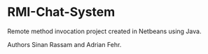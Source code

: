 # RMI-Chat-System
Remote method invocation project created in Netbeans using Java.

Authors Sinan Rassam and Adrian Fehr.
